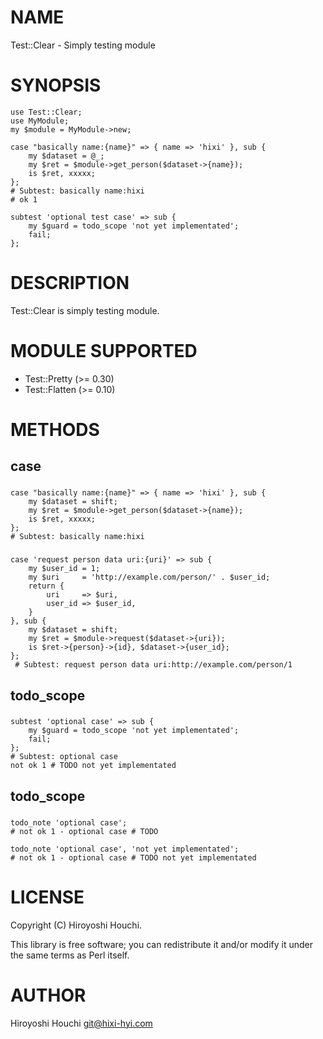 # NAME

Test::Clear - Simply testing module

# SYNOPSIS

    use Test::Clear;
    use MyModule;
    my $module = MyModule->new;

    case "basically name:{name}" => { name => 'hixi' }, sub {
        my $dataset = @_;
        my $ret = $module->get_person($dataset->{name});
        is $ret, xxxxx;
    };
    # Subtest: basically name:hixi
    # ok 1

    subtest 'optional test case' => sub {
        my $guard = todo_scope 'not yet implementated';
        fail;
    };

# DESCRIPTION

Test::Clear is simply testing module.

# MODULE SUPPORTED

- Test::Pretty (>= 0.30)
- Test::Flatten (>= 0.10)

# METHODS

## case

### 

    case "basically name:{name}" => { name => 'hixi' }, sub {
        my $dataset = shift;
        my $ret = $module->get_person($dataset->{name});
        is $ret, xxxxx;
    };
    # Subtest: basically name:hixi

### 

    case 'request person data uri:{uri}' => sub {
        my $user_id = 1;
        my $uri     = 'http://example.com/person/' . $user_id;
        return {
            uri     => $uri,
            user_id => $user_id,
        }
    }, sub {
        my $dataset = shift;
        my $ret = $module->request($dataset->{uri});
        is $ret->{person}->{id}, $dataset->{user_id};
    };
     # Subtest: request person data uri:http://example.com/person/1



## todo\_scope

### 

    subtest 'optional case' => sub {
        my $guard = todo_scope 'not yet implementated';
        fail;
    };
    # Subtest: optional case
    not ok 1 # TODO not yet implementated

## todo\_scope

### 

    todo_note 'optional case';
    # not ok 1 - optional case # TODO

    todo_note 'optional case', 'not yet implementated';
    # not ok 1 - optional case # TODO not yet implementated

# LICENSE

Copyright (C) Hiroyoshi Houchi.

This library is free software; you can redistribute it and/or modify
it under the same terms as Perl itself.

# AUTHOR

Hiroyoshi Houchi <git@hixi-hyi.com>

